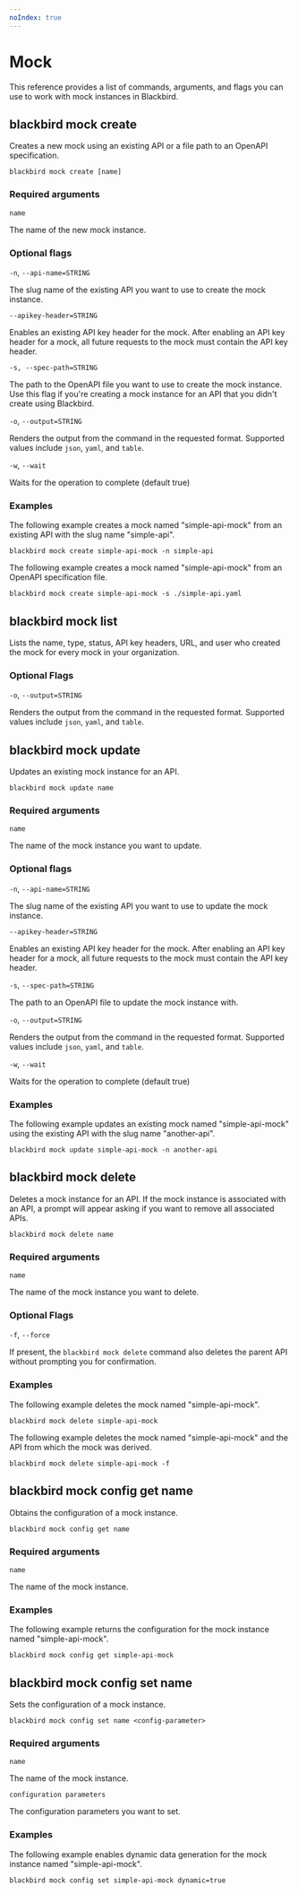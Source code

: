 ```yaml
---
noIndex: true
---
```


# Mock

This reference provides a list of commands, arguments, and flags you can use to work with mock instances in Blackbird.

## blackbird mock create

Creates a new mock using an existing API or a file path to an OpenAPI specification.

```shell
blackbird mock create [name]
```

### Required arguments

`name`

The name of the new mock instance.

### Optional flags

`-n`, `--api-name=STRING`

The slug name of the existing API you want to use to create the mock instance.

`--apikey-header=STRING`

Enables an existing API key header for the mock. After enabling an API key header for a mock, all future requests to the mock must contain the API key header.

`-s, --spec-path=STRING`

The path to the OpenAPI file you want to use to create the mock instance. Use this flag if you're creating a mock instance for an API that you didn't create using Blackbird.

`-o`, `--output=STRING`

Renders the output from the command in the requested format. Supported values include `json`, `yaml`, and `table`.

`-w`, `--wait`

Waits for the operation to complete (default true)

### Examples

The following example creates a mock named "simple-api-mock" from an existing API with the slug name "simple-api".

```shell
blackbird mock create simple-api-mock -n simple-api
```

The following example creates a mock named "simple-api-mock" from an OpenAPI specification file.

```shell
blackbird mock create simple-api-mock -s ./simple-api.yaml
```

## blackbird mock list

Lists the name, type, status, API key headers, URL, and user who created the mock for every mock in your organization.

### Optional Flags

`-o`, `--output=STRING`

Renders the output from the command in the requested format. Supported values include `json`, `yaml`, and `table`.

## blackbird mock update

Updates an existing mock instance for an API.

```shell
blackbird mock update name
```

### Required arguments

`name`

The name of the mock instance you want to update.

### Optional flags

`-n`, `--api-name=STRING`

The slug name of the existing API you want to use to update the mock instance.

`--apikey-header=STRING`

Enables an existing API key header for the mock. After enabling an API key header for a mock, all future requests to the mock must contain the API key header.

`-s`, `--spec-path=STRING`

The path to an OpenAPI file to update the mock instance with.

`-o`, `--output=STRING`

Renders the output from the command in the requested format. Supported values include `json`, `yaml`, and `table`.

`-w`, `--wait`

Waits for the operation to complete (default true)

### Examples

The following example updates an existing mock named "simple-api-mock" using the existing API with the slug name "another-api".

```shell
blackbird mock update simple-api-mock -n another-api
```

## blackbird mock delete

Deletes a mock instance for an API. If the mock instance is associated with an API, a prompt will appear asking if you want to remove all associated APIs.

```shell
blackbird mock delete name
```

### Required arguments

`name`

The name of the mock instance you want to delete.

### Optional Flags

`-f`, `--force`

If present, the `blackbird mock delete` command also deletes the parent API without prompting you for confirmation.

### Examples

The following example deletes the mock named "simple-api-mock".

```shell
blackbird mock delete simple-api-mock
```

The following example deletes the mock named "simple-api-mock" and the API from which the mock was derived.

```shell
blackbird mock delete simple-api-mock -f
```

## blackbird mock config get name

Obtains the configuration of a mock instance.

```shell
blackbird mock config get name
```

### Required arguments

`name`

The name of the mock instance.

### Examples

The following example returns the configuration for the mock instance named "simple-api-mock".

```shell
blackbird mock config get simple-api-mock
```

## blackbird mock config set name

Sets the configuration of a mock instance.

```shell
blackbird mock config set name <config-parameter>
```

### Required arguments

`name`

The name of the mock instance.

`configuration parameters`

The configuration parameters you want to set.

### Examples

The following example enables dynamic data generation for the mock instance named "simple-api-mock".

```shell
blackbird mock config set simple-api-mock dynamic=true
```
